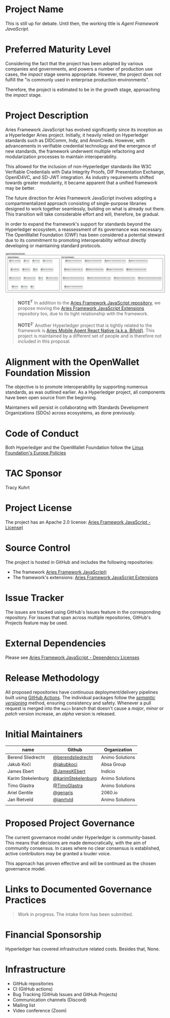 # Project Name

This is still up for debate. Until then, the working title is _Agent Framework JavaScript_.

# Preferred Maturity Level

Considering the fact that the project has been adopted by various companies and governments, and powers a number of production use cases, the _impact_ stage seems appropriate. However, the project does not fulfill the "is commonly used in enterprise production environments".

Therefore, the project is estimated to be in the _growth_ stage, approaching the _impact_ stage.

# Project Description

Aries Framework JavaScript has evolved significantly since its inception as a Hyperledger Aries project. Initially, it heavily relied on Hyperledger standards such as DIDComm, Indy, and AnonCreds. However, with advancements in verifiable credential technology and the emergence of new standards, the framework underwent multiple refactoring and modularization processes to maintain interoperability.

This allowed for the inclusion of non-Hyperledger standards like W3C Verifiable Credentials with Data Integrity Proofs, DIF Presentation Exchange, OpenID4VC, and SD-JWT integration. As industry requirements shifted towards greater modularity, it became apparent that a unified framework may be better.

The future direction for Aries Framework JavaScript involves adopting a compartmentalized approach consisting of single-purpose libraries designed to work together seamlessly, building on what is already out there. This transition will take considerable effort and will, therefore, be gradual.

In order to expand the framework's support for standards beyond the Hyperledger ecosystem, a reassessment of its governance was necessary. The OpenWallet Foundation (OWF) has been considered a potential steward due to its commitment to promoting interoperability without directly developing or maintaining standard protocols.

![afj-high-level-arch.png](./afj-high-level-arch.png)

> **NOTE<sup>1<sup>:** In addition to the [Aries Framework JavaScript repository](https://github.com/hyperledger/aries-framework-javascript), we propose moving the [Aries Framework JavaScript Extensions](https://github.com/hyperledger/aries-framework-javascript-ext) repository too, due to its tight relationship with the framework.
>
> **NOTE<sup>2<sup>:** Another Hyperledger project that is tightly related to the framework is [Aries Mobile Agent React Native (a.k.a. Bifold)](https://github.com/hyperledger/aries-mobile-agent-react-native). This project is maintained by a different set of people and is therefore not included in this proposal.

# Alignment with the OpenWallet Foundation Mission

The objective is to promote interoperability by supporting numerous standards, as was outlined earlier. As a Hyperledger project, all components have been open source from the beginning.

Maintainers will persist in collaborating with Standards Development Organizations (SDOs) across ecosystems, as done previously.

# Code of Conduct

Both Hyperledger and the OpenWallet Foundation follow the [Linux Foundation's Europe Policies](https://8112310.fs1.hubspotusercontent-na1.net/hubfs/8112310/Exhibit%20B%20--%20Linux%20Foundation%20Europe%20Policies.pdf)

# TAC Sponsor

Tracy Kuhrt

# Project License

The project has an Apache 2.0 license: [Aries Framework JavaScript - License)](https://github.com/hyperledger/aries-framework-javascript%23license)

# Source Control

The project is hosted in GitHub and includes the following repositories:

- The framework [Aries Framework JavaScript)](https://github.com/hyperledger/aries-framework-javascript%23license)
- The framework's extensions: [Aries Framework JavaScript Extensions](https://github.com/hyperledger/aries-framework-javascript-ext%23license)

# Issue Tracker

The issues are tracked using GitHub's Issues feature in the corresponding repository. For issues that span across multiple repositories, GitHub's Projects feature may be used.

# External Dependencies

Please see [Aries Framework JavaScript - Dependency Licenses](./dependency-licensing-overview.md)

# Release Methodology

All proposed repositories have continuous deployment/delivery pipelines built using [GitHub Actions](https://github.com/features/actions). The individual packages follow the [_semantic versioning_](https://semver.org/) method, ensuring consistency and safety. Whenever a pull request is merged into the `main` branch that doesn't cause a _major_, _minor_ or _patch_ version increase, an _alpha_ version is released.

# Initial Maintainers

| name               | Github                                                     | Organization    |
| ------------------ | ---------------------------------------------------------- | --------------- |
| Berend Sliedrecht  | [@berendsliedrecht](https://github.com/berendsliedrecht)   | Animo Solutions |
| Jakub Kočí         | [@jakubkoci](https://github.com/jakubkoci)                 | Absa Group      |
| James Ebert        | [@JamesKEbert](https://github.com/JamesKEbert)             | Indicio         |
| Karim Stekelenburg | [@karimStekelenburg](https://github.com/karimStekelenburg) | Animo Solutions |
| Timo Glastra       | [@TimoGlastra](https://github.com/TimoGlastra)             | Animo Solutions |
| Ariel Gentile      | [@genaris](https://github.com/genaris)                     | 2060.io         |
| Jan Rietveld       | [@janrtvld](https://github.com/janrtvld)                   | Animo Solutions |
|                    |                                                            |                 |

# Proposed Project Governance

The current governance model under Hyperledger is community-based. This means that decisions are made democratically, with the aim of community consensus. In cases where no clear consensus is established, active contributors may be granted a louder voice.

This approach has proven effective and will be continued as the chosen governance model.

# Links to Documented Governance Practices

> Work in progress. The intake form has been submitted.

# Financial Sponsorship

Hyperledger has covered infrastructure related costs. Besides that, None.

# Infrastructure

- GitHub repositories
- CI (GitHub actions)
- Bug Tracking (GitHub Issues and GitHub Projects)
- Communication channels (Discord)
- Mailing list
- Video conference (Zoom)
